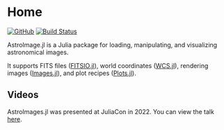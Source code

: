 # Home

[![GitHub](https://img.shields.io/badge/Code-GitHub-black.svg)](https://github.com/JuliaAstro/AstroImages.jl)
[![Build Status](https://github.com/juliaastro/AstroImages.jl/workflows/CI/badge.svg?branch=master)](https://github.com/juliaastro/AstroImages.jl/actions)

AstroImage.jl is a Julia package for loading, manipulating, and visualizing astronomical images.

It supports FITS files ([FITSIO.jl](https://github.com/JuliaAstro/FITSIO.jl)), world coordinates ([WCS.jl](https://github.com/JuliaAstro/WCS.jl)), rendering images ([Images.jl](https://github.com/JuliaImages/Images.jl)), and plot recipes ([Plots.jl](https://github.com/JuliaPlots/Plots.jl)).



## Videos

AstroImages.jl was presented at JuliaCon in 2022. You can view the talk [here](https://www.youtube.com/watch?v=tpFNIV2jyb8).
